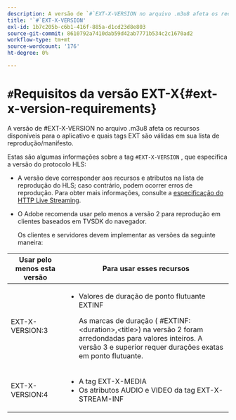 ```yaml
---
description: A versão de `#`EXT-X-VERSION no arquivo .m3u8 afeta os recursos disponíveis para o aplicativo e quais tags EXT são válidas em sua lista de reprodução/manifesto.
title: '`#`EXT-X-VERSION'
exl-id: 1b7c205b-c6b1-416f-885a-d1cd23d8e803
source-git-commit: 8610792a7410dab59d42ab7771b534c2c1670ad2
workflow-type: tm+mt
source-wordcount: '176'
ht-degree: 0%

---
```


# `#`Requisitos da versão EXT-X{#ext-x-version-requirements}

A versão de #EXT-X-VERSION no arquivo .m3u8 afeta os recursos disponíveis para o aplicativo e quais tags EXT são válidas em sua lista de reprodução/manifesto.

<!--<a id="section_8850183988124049A001758F117AD3A6"></a>-->

Estas são algumas informações sobre a tag `#EXT-X-VERSION` , que especifica a versão do protocolo HLS:

* A versão deve corresponder aos recursos e atributos na lista de reprodução do HLS; caso contrário, podem ocorrer erros de reprodução. Para obter mais informações, consulte a [especificação do HTTP Live Streaming](https://datatracker.ietf.org/doc/draft-pantos-http-live-streaming/?include_text=1).
* O Adobe recomenda usar pelo menos a versão 2 para reprodução em clientes baseados em TVSDK do navegador.

   Os clientes e servidores devem implementar as versões da seguinte maneira:

<table frame="all" colsep="1" rowsep="1" id="table_62EB98EDD9DE49EC84CB1C7D59BC40E6"> 
 <thead> 
  <tr rowsep="1"> 
   <th colname="1" class="entry"> Usar pelo menos esta versão </th> 
   <th colname="2" class="entry"> Para usar esses recursos </th> 
  </tr> 
 </thead>
 <tbody> 
  <tr rowsep="1"> 
   <td colname="1"> <span class="codeph"> EXT-X-VERSION:3  </span> </td> 
   <td colname="2"> 
    <ul id="ul_C9500D3F934848639C204BF248F139FF"> 
     <li id="li_535A7E3FABCB46FE872A7EA5DE2A1784">Valores de duração de ponto flutuante <span class="codeph"> EXTINF </span> <p>As marcas de duração ( <span class="codeph"> #EXTINF: </span>&lt;duration&gt;,&lt;title&gt;) na versão 2 foram arredondadas para valores inteiros. A versão 3 e superior requer durações exatas em ponto flutuante. </p> </li> 
    </ul> </td> 
  </tr> 
  <tr rowsep="0"> 
   <td colname="1"> <span class="codeph"> EXT-X-VERSION:4  </span> </td> 
   <td colname="2"> 
    <ul id="ul_3355A6CBBE2141DDB92660BB4B604D70"> 
     <li id="li_A7783AFF99854EFBBAECD2967E4CBF2B">A tag <span class="codeph"> EXT-X-MEDIA </span> </li> 
     <li id="li_15AE652F33C1454AA90DDC65E7D6C2FD">Os atributos <span class="codeph"> AUDIO </span> e <span class="codeph"> VIDEO </span> da tag <span class="codeph"> EXT-X-STREAM-INF </span> </li> 
    </ul> </td> 
  </tr> 
 </tbody> 
</table>
